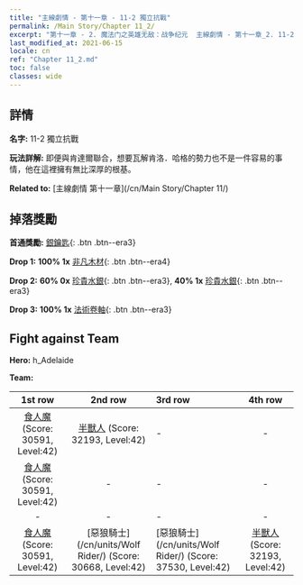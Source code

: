 ```yaml
---
title: "主線劇情 - 第十一章 - 11-2 獨立抗戰"
permalink: /Main Story/Chapter 11_2/
excerpt: "第十一章 - 2. 魔法门之英雄无敌：战争纪元  主線劇情 - 第十一章_2. 11-2 獨立抗戰"
last_modified_at: 2021-06-15
locale: cn
ref: "Chapter 11_2.md"
toc: false
classes: wide
---
```


## 詳情

 **名字:** 11-2 獨立抗戰

 **玩法詳解:** 即便與肯達爾聯合，想要瓦解肯洛．哈格的勢力也不是一件容易的事情，他在這裡擁有無比深厚的根基。

 **Related to:** [主線劇情 第十一章](/cn/Main Story/Chapter 11/)

## 掉落獎勵

 **首通獎勵:** [銀鑰匙](/cn/Items/con_693/){: .btn .btn--era3}

 **Drop 1:** **100% 1x** [非凡木材](/cn/Items/mat_34/){: .btn .btn--era4}

 **Drop 2:** **60% 0x** [珍貴水銀](/cn/Items/mat_28/){: .btn .btn--era3}, **40% 1x** [珍貴水銀](/cn/Items/mat_28/){: .btn .btn--era3}

 **Drop 3:** **100% 1x** [法術卷軸](/cn/Items/con_694/){: .btn .btn--era3}


## Fight against Team
 **Hero:** h_Adelaide

 **Team:**


  | 1st row | 2nd row | 3rd row | 4th row |
  |:----:|:----:|:----|:----:|
  | [食人魔](/cn/units/Ogre/) (Score: 30591, Level:42)  | [半獸人](/cn/units/Orc/) (Score: 32193, Level:42)  | - | - |
  | [食人魔](/cn/units/Ogre/) (Score: 30591, Level:42)  | - | - | - |
  | - | - | - | - |
  | [食人魔](/cn/units/Ogre/) (Score: 30591, Level:42)  | [惡狼騎士](/cn/units/Wolf Rider/) (Score: 30668, Level:42)  | [惡狼騎士](/cn/units/Wolf Rider/) (Score: 37530, Level:42)  | [半獸人](/cn/units/Orc/) (Score: 32193, Level:42)  |


